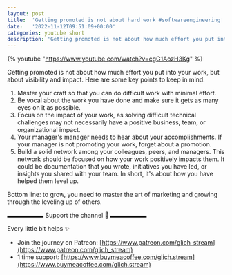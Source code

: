 ```yaml
---
layout: post
title:  'Getting promoted is not about hard work #softwareengineering'
date:   '2022-11-12T09:51:09+00:00'
categories: youtube short
description: 'Getting promoted is not about how much effort you put into your work, but about visibility and impact.'
---
```

{% youtube  "https://www.youtube.com/watch?v=cgG1AozH3Kg" %}
<br />

Getting promoted is not about how much effort you put into your work, but about visibility and impact. Here are some key points to keep in mind:

1. Master your craft so that you can do difficult work with minimal effort.
1. Be vocal about the work you have done and make sure it gets as many eyes on it as possible.
1. Focus on the impact of your work, as solving difficult technical challenges may not necessarily have a positive business, team, or organizational impact.
1. Your manager's manager needs to hear about your accomplishments. If your manager is not promoting your work, forget about a promotion.
1. Build a solid network among your colleagues, peers, and managers. This network should be focused on how your work positively impacts them. It could be documentation that you wrote, initiatives you have led, or insights you shared with your team. In short, it's about how you have helped them level up.

Bottom line: to grow, you need to master the art of marketing and growing through the leveling up of others.

▬▬▬▬▬▬ Support the channel 💜 ▬▬▬▬▬▬

Every little bit helps ✨
- Join the journey on Patreon: [https://www.patreon.com/glich_stream](https://www.patreon.com/glich_stream)
- 1 time support: [https://www.buymeacoffee.com/glich.stream](https://www.buymeacoffee.com/glich.stream)